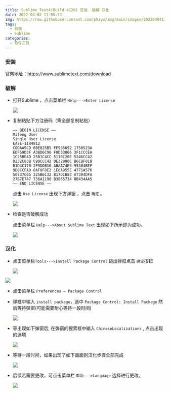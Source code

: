 ```yaml
---
title: Sublime Text4(Build 4126) 安装  破解 汉化
date: 2022-04-02 11:58:13
img: https://raw.githubusercontent.com/phzyw/img/main/images/202204041139672.jpg
tags: 
  - 前端
  - Sublime
categories: 
  - 软件工具
---
```





### 安装

官网地址：https://www.sublimetext.com/download



### 破解

- 打开Sublime ，点击菜单栏 `Help--->Enter License`

  ![](https://cdn.jsdelivr.net/gh/phzyw/img/images/202203301530300.png)

  

- 复制粘贴下方注册码（需全部复制粘贴）

  ```text
  —– BEGIN LICENSE —–
  Mifeng User
  Single User License
  EA7E-1184812
  C0DAA9CD 6BE825B5 FF935692 1750523A
  EDF59D3F A3BD6C96 F8D33866 3F1CCCEA
  1C25BE4D 25B1C4CC 5110C20E 5246CC42
  D232C83B C99CCC42 0E32890C B6CBF018
  B1D4C178 2F9DDB16 ABAA74E5 95304BEF
  9D0CCFA9 8AF8F8E2 1E0A955E 4771A576
  50737C65 325B6C32 817DCB83 A7394DFA
  27B7E747 736A1198 B3865734 0B434AA5
  —— END LICENSE ——
  ```

  点击 `Use License`  出现下方弹窗 ，点击 `确定` 。

  ![](https://cdn.jsdelivr.net/gh/phzyw/img/images/202203301442923.png)

  

- 检查是否破解成功

  点击菜单栏 `Help--->About Sublime Text` 出现如下所示即为成功。

  ![](https://cdn.jsdelivr.net/gh/phzyw/img/images/202203301450491.png)

  

### 汉化

- 点击菜单栏`Tools--->Install Package Control` 跳出弹框点击 `确定`按钮

  ![](https://cdn.jsdelivr.net/gh/phzyw/img/images/202203301455310.png)

![](https://cdn.jsdelivr.net/gh/phzyw/img/images/202203301452799.png)

- 点击菜单栏 `Preferences – Package Control`

- 弹框中输入 `install package`，选中 `Package Control: Install Package` 然后等待弹窗(可能需要耐心等待一段时间) 

  ![](https://cdn.jsdelivr.net/gh/phzyw/img/images/202204021201981.png)

- 等出现如下弹窗后, 在弹窗的搜索框中输入 `ChineseLocalizations` , 点击出现的选项

  ![](https://cdn.jsdelivr.net/gh/phzyw/img/images/202203301510022.png)

- 等待一段时间，如果出现了如下画面则汉化步骤全部完成

  ![](https://cdn.jsdelivr.net/gh/phzyw/img/images/202204021201692.png)

- 后续若需要更改，可点击菜单栏 `帮助--->Language` 选择进行更改。

  ![](https://cdn.jsdelivr.net/gh/phzyw/img/images/202204021201452.png)









